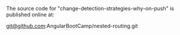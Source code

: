The source code for "change-detection-strategies-why-on-push" is published online at:

git@github.com:AngularBootCamp/nested-routing.git
